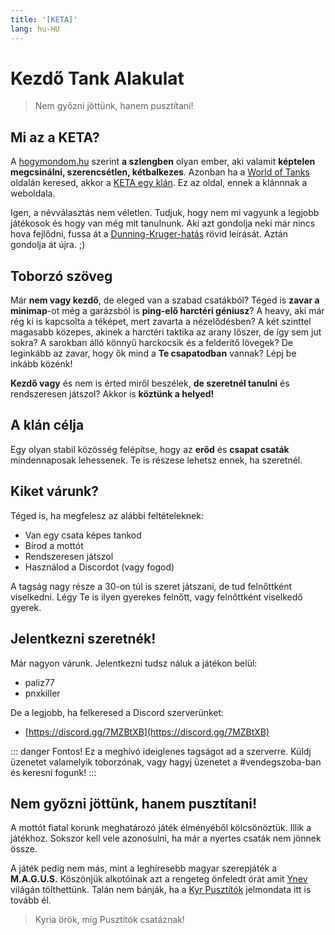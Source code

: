 ```yaml
---
title: '[KETA]'
lang: hu-HU
---
```


# Kezdő Tank Alakulat

>Nem győzni jöttünk, hanem pusztítani!

## Mi az a KETA?
A [hogymondom.hu](https://hogymondom.hu/showslang.php?slang=keta) szerint **a szlengben** olyan ember, aki valamit **képtelen megcsinálni, szerencsétlen, kétbalkezes**. Azonban ha a [World of Tanks](https://worldoftanks.eu/) oldalán keresed, akkor a [KETA egy klán](https://eu.wargaming.net/clans/wot/500065045/). Ez az oldal, ennek a klánnnak a weboldala.

Igen, a névválasztás nem véletlen. Tudjuk, hogy nem mi vagyunk a legjobb játékosok és hogy van még mit tanulnunk. Aki azt gondolja neki már nincs hova fejlődni, fussa át a [Dunning-Kruger-hatás](https://hu.wikipedia.org/wiki/Dunning%E2%80%93Kruger-hat%C3%A1s) rövid leírását. Aztán gondolja át újra. ;)

## Toborzó szöveg

Már **nem vagy kezdő**, de eleged van a szabad csatákból? Téged is **zavar a minimap**-ot még a garázsból is **ping-elő harctéri géniusz**? A heavy, aki már rég ki is kapcsolta a téképet, mert zavarta a nézelődésben? A két szinttel magasabb közepes, akinek a harctéri taktika az arany lőszer, de így sem jut sokra? A sarokban álló könnyű harckocsik és a felderítő lövegek?
De leginkább az zavar, hogy ők mind a **Te csapatodban** vannak? Lépj be inkább közénk!

**Kezdő vagy** és nem is érted miről beszélek, **de szeretnél tanulni** és rendszeresen játszol? Akkor is **köztünk a helyed!**

## A klán célja

Egy olyan stabil közösség felépítse, hogy az **erőd** és **csapat csaták** mindennaposak lehessenek. Te is részese lehetsz ennek, ha szeretnél.

## Kiket várunk?

Téged is, ha megfelesz az alábbi feltételeknek:

* Van egy csata képes tankod
* Bírod a mottót
* Rendszeresen játszol
* Használod a Discordot (vagy fogod)

A tagság nagy része a 30-on túl is szeret játszani, de tud felnőttként viselkedni. Légy Te is ilyen gyerekes felnőtt, vagy felnőttként viselkedő gyerek.

## Jelentkezni szeretnék!

Már nagyon várunk.
Jelentkezni tudsz náluk a játékon belül:

* paliz77
* pnxkiller

De a legjobb, ha felkeresed a Discord szerverünket:

* [https://discord.gg/7MZBtXB](https://discord.gg/7MZBtXB)

::: danger Fontos!
Ez a meghívó ideiglenes tagságot ad a szerverre. Küldj üzenetet valamelyik toborzónak, vagy hagyj üzenetet a #vendegszoba-ban és keresni fogunk!
:::

## Nem győzni jöttünk, hanem pusztítani!

A mottót fiatal korunk meghatározó játék élményéből kölcsönöztük. Illik a játékhoz. Sokszor kell vele azonosulni, ha már a nyertes csaták nem jönnek össze.

A játék pedig nem más, mint a leghíresebb magyar szerepjáték a **M.A.G.U.S.**
Köszönjük alkotóinak azt a rengeteg önfeledt órát amit [Ynev](https://hu.wikipedia.org/wiki/M.A.G.U.S.) világán tölthettünk. Talán nem bánják, ha a [Kyr Pusztítók](https://www.kalandozok.hu/magus/atlantisz/jatszhatokasztok/harcos/harcos/kyrpusztito(taishu)atlantisz.pdf) jelmondata itt is tovább él. 

>Kyria örök, míg Pusztítók csatáznak!
